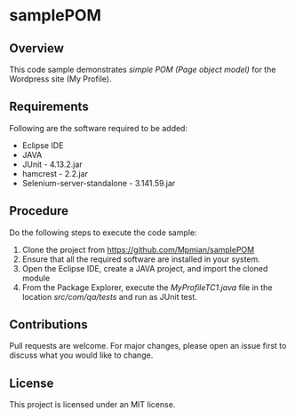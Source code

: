 # samplePOM

## Overview
This code sample demonstrates *simple POM (Page object model)* for the Wordpress site (My Profile). 

## Requirements
Following are the software required to be added:

- Eclipse IDE
- JAVA
- JUnit - 4.13.2.jar
- hamcrest - 2.2.jar
- Selenium-server-standalone - 3.141.59.jar

## Procedure
Do the following steps to execute the code sample:

1. Clone the project from https://github.com/Mpmian/samplePOM
2. Ensure that all the required software are installed in your system.
3. Open the Eclipse IDE, create a JAVA project, and import the cloned module 
4. From the Package Explorer, execute the *MyProfileTC1.java* file in the location *src/com/qa/tests* and run as JUnit test. 

## Contributions
Pull requests are welcome. For major changes, please open an issue first to discuss what you would like to change.

## License
This project is licensed under an MIT license.
